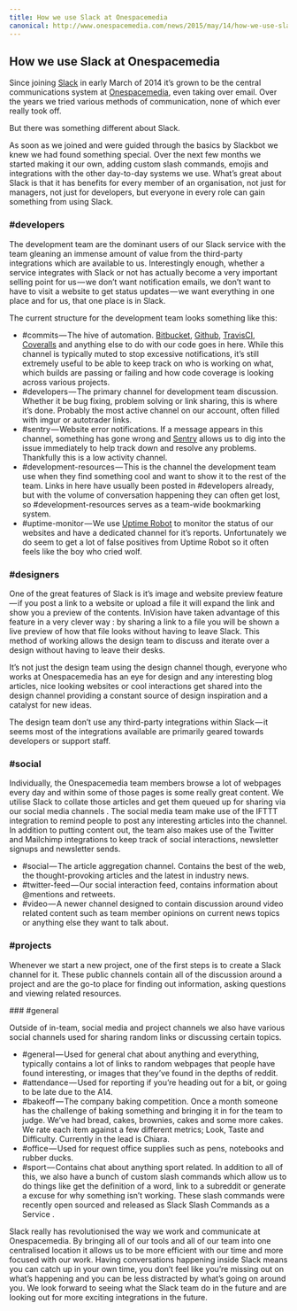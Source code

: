 ```yaml
---
title: How we use Slack at Onespacemedia
canonical: http://www.onespacemedia.com/news/2015/may/14/how-we-use-slack-onespacemedia/
---
```


## How we use Slack at Onespacemedia

Since joining [Slack](https://slack.com/r/025q26m3-025rtx8g) in early March of 2014 it’s grown to be the central communications system at [Onespacemedia](http://www.onespacemedia.com/), even taking over email. Over the years we tried various methods of communication, none of which ever really took off.

But there was something different about Slack.

As soon as we joined and were guided through the basics by Slackbot we knew we had found something special. Over the next few months we started making it our own, adding custom slash commands, emojis and integrations with the other day-to-day systems we use. What’s great about Slack is that it has benefits for every member of an organisation, not just for managers, not just for developers, but everyone in every role can gain something from using Slack.

### #developers

The development team are the dominant users of our Slack service with the team gleaning an immense amount of value from the third-party integrations which are available to us. Interestingly enough, whether a service integrates with Slack or not has actually become a very important selling point for us — we don’t want notification emails, we don’t want to have to visit a website to get status updates — we want everything in one place and for us, that one place is in Slack.

The current structure for the development team looks something like this:

* \#commits — The hive of automation. [Bitbucket](https://bitbucket.org/onespacemedia/), [Github](https://github.com/onespacemedia/), [TravisCI](https://travis-ci.org/onespacemedia/), [Coveralls](https://coveralls.io/r/onespacemedia/) and anything else to do with our code goes in here. While this channel is typically muted to stop excessive notifications, it’s still extremely useful to be able to keep track on who is working on what, which builds are passing or failing and how code coverage is looking across various projects.
* \#developers — The primary channel for development team discussion. Whether it be bug fixing, problem solving or link sharing, this is where it’s done. Probably the most active channel on our account, often filled with imgur or autotrader links.
* \#sentry — Website error notifications. If a message appears in this channel, something has gone wrong and [Sentry](https://getsentry.com/welcome/) allows us to dig into the issue immediately to help track down and resolve any problems. Thankfully this is a low activity channel.
* \#development-resources — This is the channel the development team use when they find something cool and want to show it to the rest of the team. Links in here have usually been posted in #developers already, but with the volume of conversation happening they can often get lost, so #development-resources serves as a team-wide bookmarking system.
* \#uptime-monitor — We use [Uptime Robot](https://uptimerobot.com/) to monitor the status of our websites and have a dedicated channel for it’s reports. Unfortunately we do seem to get a lot of false positives from Uptime Robot so it often feels like the boy who cried wolf.

### #designers

One of the great features of Slack is it’s image and website preview feature — if you post a link to a website or upload a file it will expand the link and show you a preview of the contents. InVision have taken advantage of this feature in a very clever way : by sharing a link to a file you will be shown a live preview of how that file looks without having to leave Slack. This method of working allows the design team to discuss and iterate over a design without having to leave their desks.

It’s not just the design team using the design channel though, everyone who works at Onespacemedia has an eye for design and any interesting blog articles, nice looking websites or cool interactions get shared into the design channel providing a constant source of design inspiration and a catalyst for new ideas.

The design team don’t use any third-party integrations within Slack — it seems most of the integrations available are primarily geared towards developers or support staff.

### #social

Individually, the Onespacemedia team members browse a lot of webpages every day and within some of those pages is some really great content. We utilise Slack to collate those articles and get them queued up for sharing via our social media channels . The social media team make use of the IFTTT integration to remind people to post any interesting articles into the channel. In addition to putting content out, the team also makes use of the Twitter and Mailchimp integrations to keep track of social interactions, newsletter signups and newsletter sends.

* \#social — The article aggregation channel. Contains the best of the web, the thought-provoking articles and the latest in industry news.
* \#twitter-feed — Our social interaction feed, contains information about @mentions and retweets.
* \#video — A newer channel designed to contain discussion around video related content such as team member opinions on current news topics or anything else they want to talk about.

### #projects

Whenever we start a new project, one of the first steps is to create a Slack channel for it. These public channels contain all of the discussion around a project and are the go-to place for finding out information, asking questions and viewing related resources.

### #general

Outside of in-team, social media and project channels we also have various social channels used for sharing random links or discussing certain topics.

* \#general — Used for general chat about anything and everything, typically contains a lot of links to random webpages that people have found interesting, or images that they’ve found in the depths of reddit.
* \#attendance — Used for reporting if you’re heading out for a bit, or going to be late due to the A14.
* \#bakeoff — The company baking competition. Once a month someone has the challenge of baking something and bringing it in for the team to judge. We’ve had bread, cakes, brownies, cakes and some more cakes. We rate each item against a few different metrics; Look, Taste and Difficulty. Currently in the lead is Chiara.
* \#office — Used for request office supplies such as pens, notebooks and rubber ducks.
* \#sport — Contains chat about anything sport related.
In addition to all of this, we also have a bunch of custom slash commands which allow us to do things like get the definition of a word, link to a subreddit or generate a excuse for why something isn’t working. These slash commands were recently open sourced and released as Slack Slash Commands as a Service .

Slack really has revolutionised the way we work and communicate at Onespacemedia. By bringing all of our tools and all of our team into one centralised location it allows us to be more efficient with our time and more focused with our work. Having conversations happening inside Slack means you can catch up in your own time, you don’t feel like you’re missing out on what’s happening and you can be less distracted by what’s going on around you. We look forward to seeing what the Slack team do in the future and are looking out for more exciting integrations in the future.
